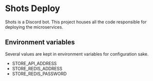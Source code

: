 # Shots Deploy

Shots is a Discord bot. This project houses all the code responsible for deploying the microservices.

## Environment variables

Several values are kept in environment variables for configuration sake.

* STORE_API_ADDRESS
* STORE_REDIS_ADDRESS
* STORE_REDIS_PASSWORD
